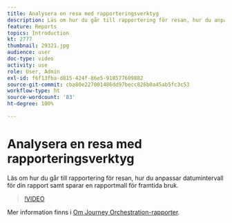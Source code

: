 ```yaml
---
title: Analysera en resa med rapporteringsverktyg
description: Läs om hur du går till rapportering för resan, hur du anpassar datumintervall för din rapport samt sparar en rapportmall för framtida bruk.
feature: Reports
topics: Introduction
kt: 2777
thumbnail: 29321.jpg
audience: user
doc-type: video
activity: use
role: User, Admin
exl-id: f6f13fba-d815-424f-86e5-918577609882
source-git-commit: cba80e227001486dd97becc826b0a45ab5fc3c53
workflow-type: ht
source-wordcount: '83'
ht-degree: 100%

---
```


# Analysera en resa med rapporteringsverktyg

Läs om hur du går till rapportering för resan, hur du anpassar datumintervall för din rapport samt sparar en rapportmall för framtida bruk.

>[!VIDEO](https://video.tv.adobe.com/v/29321?quality=12&learn=on)

Mer information finns i [Om Journey Orchestration-rapporter](https://experienceleague.adobe.com/docs/journeys/using/journey-reports/about-journey-reports.html?lang=sv).
